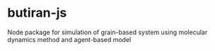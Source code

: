 # butiran-js
Node package for simulation of grain-based system using molecular dynamics method and agent-based model
